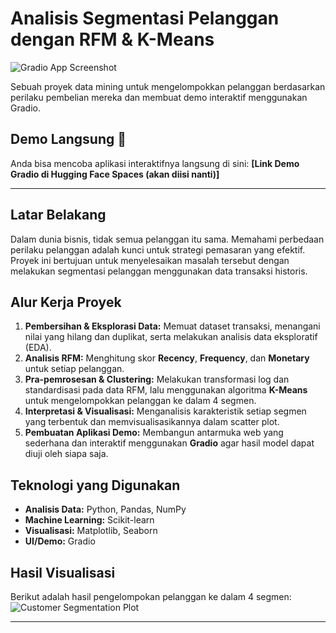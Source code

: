 # Analisis Segmentasi Pelanggan dengan RFM & K-Means

![Gradio App Screenshot](URL_SCREENSHOT_GRADIO_ANDA)

Sebuah proyek data mining untuk mengelompokkan pelanggan berdasarkan perilaku pembelian mereka dan membuat demo interaktif menggunakan Gradio.

## Demo Langsung 🚀

Anda bisa mencoba aplikasi interaktifnya langsung di sini:
**[Link Demo Gradio di Hugging Face Spaces (akan diisi nanti)]**

---

## Latar Belakang

Dalam dunia bisnis, tidak semua pelanggan itu sama. Memahami perbedaan perilaku pelanggan adalah kunci untuk strategi pemasaran yang efektif. Proyek ini bertujuan untuk menyelesaikan masalah tersebut dengan melakukan segmentasi pelanggan menggunakan data transaksi historis.

## Alur Kerja Proyek
1.  **Pembersihan & Eksplorasi Data:** Memuat dataset transaksi, menangani nilai yang hilang dan duplikat, serta melakukan analisis data eksploratif (EDA).
2.  **Analisis RFM:** Menghitung skor **Recency**, **Frequency**, dan **Monetary** untuk setiap pelanggan.
3.  **Pra-pemrosesan & Clustering:** Melakukan transformasi log dan standardisasi pada data RFM, lalu menggunakan algoritma **K-Means** untuk mengelompokkan pelanggan ke dalam 4 segmen.
4.  **Interpretasi & Visualisasi:** Menganalisis karakteristik setiap segmen yang terbentuk dan memvisualisasikannya dalam scatter plot.
5.  **Pembuatan Aplikasi Demo:** Membangun antarmuka web yang sederhana dan interaktif menggunakan **Gradio** agar hasil model dapat diuji oleh siapa saja.

## Teknologi yang Digunakan
- **Analisis Data:** Python, Pandas, NumPy
- **Machine Learning:** Scikit-learn
- **Visualisasi:** Matplotlib, Seaborn
- **UI/Demo:** Gradio

## Hasil Visualisasi
Berikut adalah hasil pengelompokan pelanggan ke dalam 4 segmen:
![Customer Segmentation Plot](URL_SCREENSHOT_PLOT_ANDA)

---
